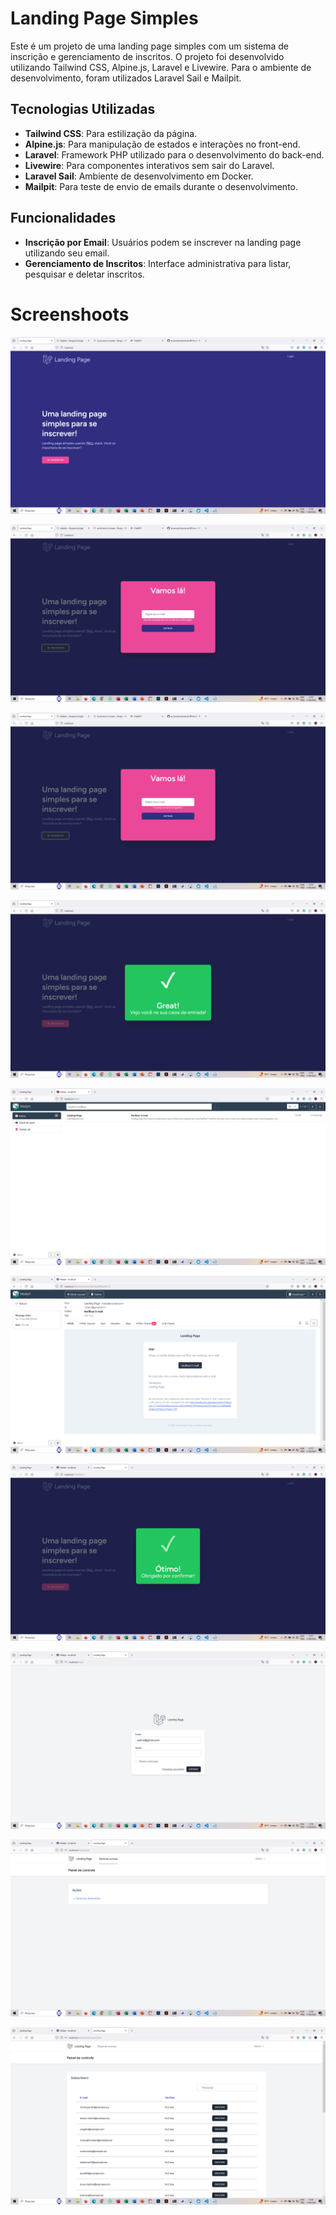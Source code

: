 # Landing Page Simples

Este é um projeto de uma landing page simples com um sistema de inscrição e gerenciamento de inscritos. O projeto foi desenvolvido utilizando Tailwind CSS, Alpine.js, Laravel e Livewire. Para o ambiente de desenvolvimento, foram utilizados Laravel Sail e Mailpit.

## Tecnologias Utilizadas

- **Tailwind CSS**: Para estilização da página.
- **Alpine.js**: Para manipulação de estados e interações no front-end.
- **Laravel**: Framework PHP utilizado para o desenvolvimento do back-end.
- **Livewire**: Para componentes interativos sem sair do Laravel.
- **Laravel Sail**: Ambiente de desenvolvimento em Docker.
- **Mailpit**: Para teste de envio de emails durante o desenvolvimento.

## Funcionalidades

- **Inscrição por Email**: Usuários podem se inscrever na landing page utilizando seu email.
- **Gerenciamento de Inscritos**: Interface administrativa para listar, pesquisar e deletar inscritos.
  

# Screenshoots

![Print de Tela 1](public/img/01.png)

![Print de Tela 1](public/img/03.png)

![Print de Tela 1](public/img/02.png)

![Print de Tela 1](public/img/04.png)

![Print de Tela 1](public/img/05.png)

![Print de Tela 1](public/img/06.png)

![Print de Tela 1](public/img/07.png)

![Print de Tela 1](public/img/08.png)

![Print de Tela 1](public/img/09.png)

![Print de Tela 1](public/img/10.png)
